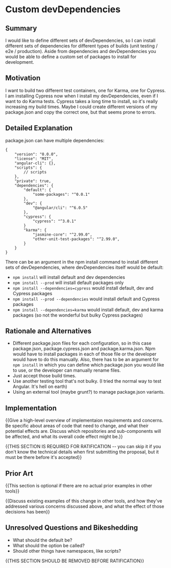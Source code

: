 # Custom devDependencies

## Summary

I would like to define different sets of devDependencies, so I can install different sets of dependencies for different types of builds (unit testing / e2e / production). Aside from 
dependencies and devDependencies you would be able to define a custom set of packages to install for development. 

## Motivation

I want to build two different test containers, one for Karma, one for Cypress. I am installing Cypress now when I install my devDependencies, even if 
I want to do Karma tests. Cypress takes a long time to install, so it's really increasing my build times. Maybe I could create different versions of 
my package.json and copy the correct one, but that seems prone to errors. 

## Detailed Explanation

package.json can have multiple dependencies:

```
{
	"version": "0.0.0",
	"license": "MIT",
	"angular-cli": {},
	"scripts": {
		// scripts
	},
	"private": true,
	"dependencies": {
		"default": {
			"some-packages": "^0.0.1"
		},
		"dev": {
			"@angular/cli": "^6.0.5"
		},
		"cypress": {
			"cypress": "^3.0.1"
		}
		"karma": {
			"jasmine-core": "^2.99.0",
			"other-unit-test-packages": "^2.99.0",
		}
	}
}
```

There can be an argument in the npm install command to install different sets of devDependencies, where devDependencies itself would be default:

- `npm install` will install default and dev dependencies
- `npm install --prod` will install default packages only
- `npm install --dependencies=cypress` would install default, dev and Cypress packages
- `npm install --prod --dependencies` would install default and Cypress packages
- `npm install --dependencies=karma` would install default, dev and karma packages (so not the wonderful but bulky Cypress packages)

## Rationale and Alternatives

- Different package.json files for each configuration, so in this case package.json, package.cypress.json and package.karma.json. Npm would have to install packages in each of those
file or the developer would have to do this manually. Also, there has to be an argument for `npm install` in which you can define which package.json you would like to use, or the developer can manually rename files. 
- Just accept those build times.
- Use another testing tool that's not bulky. (I tried the normal way to test Angular. It's hell on earth)
- Using an external tool (maybe grunt?) to manage package.json variants.

## Implementation

{{Give a high-level overview of implementaion requirements and concerns. Be specific about areas of code that need to change, and what their potential effects are. Discuss which repositories and sub-components will be affected, and what its overall code effect might be.}}

{{THIS SECTION IS REQUIRED FOR RATIFICATION -- you can skip it if you don't know the technical details when first submitting the proposal, but it must be there before it's accepted}}

## Prior Art

{{This section is optional if there are no actual prior examples in other tools}}

{{Discuss existing examples of this change in other tools, and how they've addressed various concerns discussed above, and what the effect of those decisions has been}}

## Unresolved Questions and Bikeshedding

- What should the default be?
- What should the option be called?
- Should other things have namespaces, like scripts?

{{THIS SECTION SHOULD BE REMOVED BEFORE RATIFICATION}}
